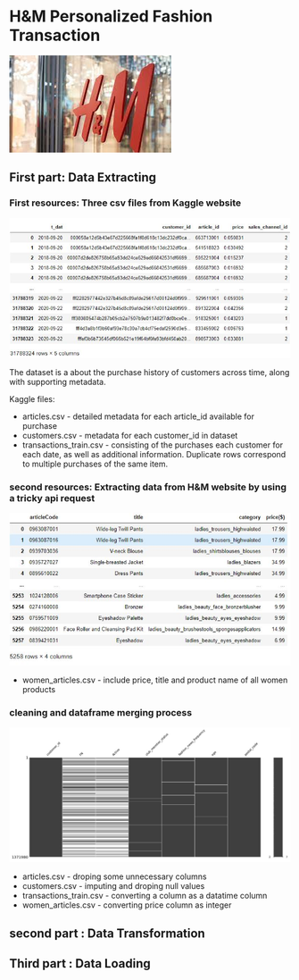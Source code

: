 # H&M Personalized Fashion Transaction
![HM](images/Hm.jpg)


## First part: Data Extracting

### First resources: Three csv files from Kaggle website 

![Tr](images\transaction_data.JPG)

The dataset is a about the purchase history of customers across time, along with supporting metadata.

Kaggle files:

-	articles.csv - detailed metadata for each article_id available for purchase
-	customers.csv - metadata for each customer_id in dataset
-	transactions_train.csv -  consisting of the purchases each customer for each date, as well as additional information. Duplicate rows correspond to multiple purchases of the same item. 

### second resources: Extracting data from H&M website by using a tricky api request
![WA](images\women_product_from_api.JPG)
-	women_articles.csv - include price, title and product name of all women products


### cleaning and dataframe merging process
![HM](images\customer_df_before_cleaning.JPG)

-	articles.csv - droping some unnecessary columns
-	customers.csv - imputing and droping null values
-	transactions_train.csv - converting a column as a datatime column
-   women_articles.csv - converting price column as integer





## second part : Data Transformation


## Third part : Data Loading





